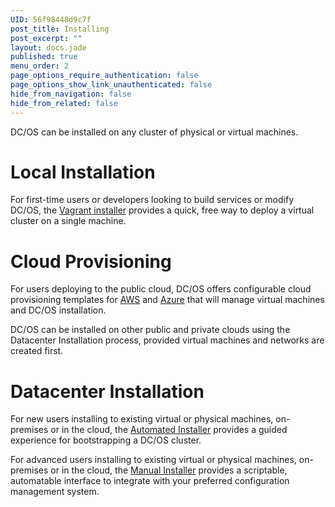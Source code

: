 ```yaml
---
UID: 56f98448d9c7f
post_title: Installing
post_excerpt: ""
layout: docs.jade
published: true
menu_order: 2
page_options_require_authentication: false
page_options_show_link_unauthenticated: false
hide_from_navigation: false
hide_from_related: false
---
```

DC/OS can be installed on any cluster of physical or virtual machines.

# Local Installation

For first-time users or developers looking to build services or modify DC/OS, the [Vagrant installer][1] provides a quick, free way to deploy a virtual cluster on a single machine.

# Cloud Provisioning

For users deploying to the public cloud, DC/OS offers configurable cloud provisioning templates for [AWS][2] and [Azure][3] that will manage virtual machines and DC/OS installation.

DC/OS can be installed on other public and private clouds using the Datacenter Installation process, provided virtual machines and networks are created first.

# Datacenter Installation

For new users installing to existing virtual or physical machines, on-premises or in the cloud, the [Automated Installer][4] provides a guided experience for bootstrapping a DC/OS cluster.

For advanced users installing to existing virtual or physical machines, on-premises or in the cloud, the [Manual Installer][5] provides a scriptable, automatable interface to integrate with your preferred configuration management system.

 [1]: /administration/installing/local/
 [2]: /administration/installing/cloud/aws/
 [3]: /administration/installing/cloud/azure/
 [4]: /administration/installing/custom/automated-installer
 [5]: /administration/installing/custom/scripted-installer
